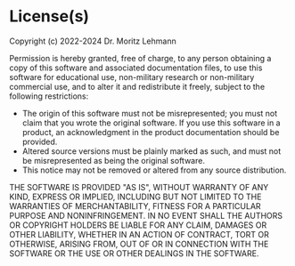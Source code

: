 # License(s)
Copyright (c) 2022-2024 Dr. Moritz Lehmann

Permission is hereby granted, free of charge, to any person obtaining a copy of this software and associated documentation files, to use this software for educational use, non-military research or non-military commercial use, and to alter it and redistribute it freely, subject to the following restrictions:

- The origin of this software must not be misrepresented; you must not claim that you wrote the original software. If you use this software in a product, an acknowledgment in the product documentation should be provided.
- Altered source versions must be plainly marked as such, and must not be misrepresented as being the original software.
- This notice may not be removed or altered from any source distribution.

THE SOFTWARE IS PROVIDED "AS IS", WITHOUT WARRANTY OF ANY KIND, EXPRESS OR IMPLIED, INCLUDING BUT NOT LIMITED TO THE WARRANTIES OF MERCHANTABILITY, FITNESS FOR A PARTICULAR PURPOSE AND NONINFRINGEMENT. IN NO EVENT SHALL THE AUTHORS OR COPYRIGHT HOLDERS BE LIABLE FOR ANY CLAIM, DAMAGES OR OTHER LIABILITY, WHETHER IN AN ACTION OF CONTRACT, TORT OR OTHERWISE, ARISING FROM, OUT OF OR IN CONNECTION WITH THE SOFTWARE OR THE USE OR OTHER DEALINGS IN THE SOFTWARE.